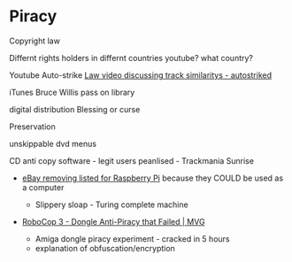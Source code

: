 Piracy
======

Copyright law

Differnt rights holders in differnt countries
youtube? what country?

Youtube Auto-strike
[Law video discussing track similaritys - autostriked](https://www.law.nyu.edu/centers/engelberg/news/2020-03-04-youtube-takedown)


iTunes Bruce Willis pass on library

digital distribution
Blessing or curse

Preservation


unskippable dvd menus

CD anti copy software - legit users peanlised - Trackmania Sunrise

* [eBay removing listed for Raspberry Pi](https://twitter.com/lbhq/status/1323482627681198080) because they COULD be used as a computer
    * Slippery sloap - Turing complete machine

* [RoboCop 3 - Dongle Anti-Piracy that Failed | MVG](https://www.youtube.com/watch?v=W1cryx7TzqM)
    * Amiga dongle piracy experiment - cracked in 5 hours
    * explanation of obfuscation/encryption

